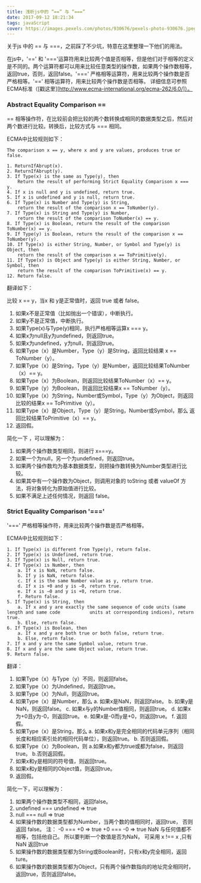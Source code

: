 ```yaml
---
title: 浅析js中的 “==” 与 “===”
date: 2017-09-12 18:21:34
tags: javaScript
cover: https://images.pexels.com/photos/930676/pexels-photo-930676.jpeg?auto=compress&cs=tinysrgb&dpr=2&h=750&w=1260
---
```


关于js 中的 == 与 ===，之前踩了不少坑，特意在这里整理一下他们的用法。

<!-- more -->

在js中，'==' 和 '==='运算符用来比较两个值是否相等，但是他们对于相等的定义是不同的。两个运算符都可以用来比较任意类型的操作数，如果两个操作数相等，返回true，否则，返回false。'===' 严格相等运算符，用来比较两个操作数是否严格相等。'==' 相等运算符，用来比较两个操作数是否相等。
详细信息可参照ECMA标准（[戳这里][http://www.ecma-international.org/ecma-262/6.0/]）。

### Abstract Equality Comparison  ==

== 相等操作符，在比较前会把比较的两个数转换成相同的数据类型之后，然后对两个数进行比较。转换后，比较方式与 === 相同。

ECMA中比较规则如下：

```
The comparison x == y, where x and y are values, produces true or false.

1. ReturnIfAbrupt(x).
2. ReturnIfAbrupt(y).
3. If Type(x) is the same as Type(y), then
    Return the result of performing Strict Equality Comparison x === y.
4. If x is null and y is undefined, return true.
5. If x is undefined and y is null, return true.
6. If Type(x) is Number and Type(y) is String,
    return the result of the comparison x == ToNumber(y).
7. If Type(x) is String and Type(y) is Number,
    return the result of the comparison ToNumber(x) == y.
8. If Type(x) is Boolean, return the result of the comparison ToNumber(x) == y.
9. If Type(y) is Boolean, return the result of the comparison x == ToNumber(y).
10. If Type(x) is either String, Number, or Symbol and Type(y) is Object, then
    return the result of the comparison x == ToPrimitive(y).
11. If Type(x) is Object and Type(y) is either String, Number, or Symbol, then
    return the result of the comparison ToPrimitive(x) == y.
12. Return false.
```

翻译如下：

比较 x == y，当x 和 y是正常值时，返回 true 或者 false。

1. 如果x不是正常值（比如抛出一个错误），中断执行。
2. 如果y不是正常值，中断执行。
3. 如果Type(x)与Type(y)相同，执行严格相等运算x === y。
4. 如果x为null且y为undefined，则返回true。
5. 如果x为undefined，y为null，则返回true。
6. 如果Type（x）是Number，Type（y）是String，返回比较结果 x == ToNumber（y）。
7. 如果Type（x）是String，Type（y）是Number，返回比较结果ToNumber（x）== y。
8. 如果Type（x）为Boolean，则返回比较结果ToNumber（x）== y。
9. 如果Type（y）为Boolean，则返回比较结果x == ToNumber（y）。
10. 如果Type（x）为String，Number或Symbol，Type（y）为Object，则返回比较的结果x == ToPrimitive（y）。
11. 如果Type（x）是Object，Type（y）是String，Number或Symbol，那么
返回比较结果ToPrimitive（x）== y。
12. 返回假。

简化一下 ，可以理解为：

1. 如果两个操作数类型相同，则进行 x===y。
2. 如果一个为null，另一个为undefined，则返回true。
3. 如果两个操作数均为基本数据类型，则把操作数转换为Number类型进行比较。
4. 如果其中有一个操作数为Object，则调用对象的 toString 或者 valueOf 方法，将对象转化为原始值进行比较。
5. 如果不满足上述任何情况，则返回 false。


### Strict Equality Comparison '==='

'===' 严格相等操作符，用来比较两个操作数是否严格相等。

ECMA中比较规则如下：
```
1. If Type(x) is different from Type(y), return false.
2. If Type(x) is Undefined, return true.
3. If Type(x) is Null, return true.
4. If Type(x) is Number, then
    a. If x is NaN, return false.
    b. If y is NaN, return false.
    c. If x is the same Number value as y, return true.
    d. If x is +0 and y is −0, return true.
    e. If x is −0 and y is +0, return true.
    f. Return false.
5. If Type(x) is String, then
    a. If x and y are exactly the same sequence of code units (same length and same code           units at corresponding indices), return true.
    b. Else, return false.
6. If Type(x) is Boolean, then
    a. If x and y are both true or both false, return true.
    b. Else, return false.
7. If x and y are the same Symbol value, return true.
8. If x and y are the same Object value, return true.
9. Return false.
```

翻译：

1. 如果Type（x）与Type（y）不同，则返回false。
2. 如果Type（x）为Undefined，则返回true。
3. 如果Type（x）为Null，则返回true。
4. 如果Type（x）是Number，那么
    a. 如果x是NaN，则返回false。
    b. 如果y是NaN，则返回false。
    c. 如果x与y的Number值相同，则返回true。
    d. 如果x为+0且y为-0，则返回true。
    e. 如果x是-0而y是+0，则返回true。
    f. 返回假。
5. 如果Type（x）是String，那么
    a. 如果x和y是完全相同的代码单元序列（相同长度和相应索引处的相同代码单位），则返回true。
    b. 否则返回假。
6. 如果Type（x）为Boolean，则
    a.如果x和y都为true或都为false，则返回true。
    b.否则返回假。
7. 如果x和y是相同的符号值，则返回true。
8. 如果x和y是相同的Object值，则返回true。
9. 返回假。

简化一下，可以理解为：

1. 如果两个操作数类型不相同，返回false。
2.  undefined === undefined   => true
3.  null === null   => true
4. 如果操作数的数据类型都为Number，当两个数的值相同时，返回true， 否则返回 false。
    注： -0 === +0   => true     +0 === -0 => true
        NaN 与任何值都不相等，包括他自己。 所以要判断一个数值是否为NaN， 可采用 x !== x ,只有NaN 返回true
5. 如果操作数的数据类型都为String或Boolean时，只有x和y完全相同，返回ture。
6. 如果操作数的数据类型都为Object，只有两个操作数指向的地址完全相同时，返回true，否则返回false。
